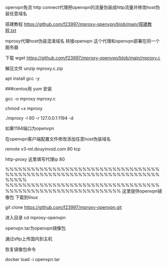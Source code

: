 
openvpn免流
http connect代理把openvpn的流量伪装成http流量并修改host伪装任意域名

搭建教程
https://github.com/f23997/mproxy-openvpn/blob/main/搭建教程.txt


mproxy代理host伪装混淆域名 转接openvpn
这个代理和openvpn部署在同一个服务器





下载
wget https://github.com/f23997/mproxy-openvpn/blob/main/mproxy.c



解压文件
unzip mproxy.c.zip

apt install gcc -y



###centos用 yum 安装


gcc -o mproxy mproxy.c

chmod +x mproxy


./mproxy -l 80 -r 127.0.0.1:1194 -d

如果1194端口为openvpn

在openvpn客户端配置文件修改添加任意host伪装域名




remote v3-ml.douyinvod.com 80 tcp


http-proxy 这里填写代理ip 80




%%%%%%%%%%%%%%%%%%%%%%%%%%%%%%%%%%%%%%%%%%%%%%%%%%%%%%%%%%%%%%%%%%%%%%%%%%%%%         %%%%%%%%%%%%%%%%%%%%%%%%%%%%%%%%%%%%%%%%%%%%%%%%%%%%%%%%%%%%%%%
这里提供openvpn镜像包
下载到linux

git clone https://github.com/f23997/mproxy-openvpn.git

进入目录
cd mproxy-openvpn

openvpn.tar为openvpn镜像包

通过sftp上传国内到主机


恢复镜像包命令


docker load -i openvpn.tar
